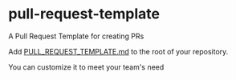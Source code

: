 # pull-request-template

A Pull Request Template for creating PRs

Add [PULL_REQUEST_TEMPLATE.md](https://github.com/muhammad-w-kusuma/pull-request-template/blob/main/PULL_REQUEST_TEMPLATE.md) to the root of your repository.

You can customize it to meet your team's need

